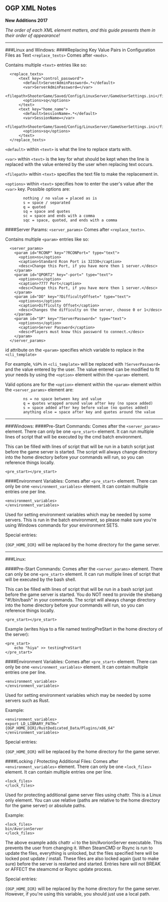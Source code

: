 ## OGP XML Notes
**New Additions 2017**

_The order of each XML element matters, and this guide presents them in their order of appearance!_
___
###Linux and Windows:
####Replacing Key Value Pairs in Configuration Files as Text
`<replace_texts>` Comes after `<mods>`.

Contains multiple `<text>` entries like so:

```
  <replace_texts>
	  <text key="control_password">
		<default>ServerAdminPassword=.*</default>
		<var>ServerAdminPassword=</var>
		<filepath>ShooterGame/Saved/Config/LinuxServer/GameUserSettings.ini</filepath>
		<options>sq</options>
	  </text>
	  <text key="home_name">
		<default>SessionName=.*</default>
		<var>SessionName=</var>
		<filepath>ShooterGame/Saved/Config/LinuxServer/GameUserSettings.ini</filepath>
		<options>sq</options>
	  </text>
  </replace_texts>
```

`<default>` within `<text>` is what the line to replace starts with.

`<var>` within `<text>` is the key for what should be kept when the line is replaced with the value entered by the user when replacing text occurs.

`<filepath>` within `<text>` specifies the text file to make the replacement in.

`<options>` within `<text>` specifies how to enter the user's value after the `<var>` key.  Possible options are:

```
        nothing / no value = placed as is
        s = space / separated
        q = quoted
        sq = space and quotes
        sc = space and ends with a comma
        sqc = space, quoted, and ends with a comma
```

####Server Params:
`<server_params>` Comes after `<replace_texts>`.

Contains multiple `<param>` entries like so:

```
  <server_params>
	<param id="RCONP" key="?RCONPort=" type="text">
      <option>ns</option>
      <caption>Standard Rcon Port is 32330</caption>
      <desc>Change this Port, if you have more then 1 server.</desc>
    </param>
  	<param id="QPORT2" key="-port=" type="text">
      <option>ns</option>
      <caption>7777 Port</caption>
      <desc>Change this Port, if you have more then 1 server.</desc>
    </param>
	<param id="DO" key="?DifficultyOffset=" type="text">
      <option>ns</option>
      <caption>Difficulty Offset</caption>
      <desc>Changes the difficulty on the server, choose 0 or 1</desc>
    </param>
	<param id="SP" key="?ServerPassword=" type="text">
      <option>ns</option>
      <caption>Server Password</caption>
      <desc>Players must know this password to connect.</desc>
    </param>
  </server_params>
```

id attribute on the `<param>` specifies which variable to replace in the `<cli_template>`

For example, `%SP%` in `<cli_template>` will be replaced with `?ServerPassword=` and the value entered by the user.  The value entered can be modified to fit your needs by using the `<option>` element within the `<param>` element.

Valid options are for the `<option>` element within the `<param>` element within the `<server_params>` element are:
```
        ns = no space between key and value
        q = quotes wrapped around value after key (no space added)
        s = space added after key before value (no quotes added)
        anything else = space after key and quotes around the value 
```
___
###Windows:
####Pre-Start Commands:
Comes after the `<server_params>` element.  There can only be one `<pre_start>` element.  It can run multiple lines of script that will be executed by the cmd batch environment.

This can be filled with lines of script that will be run in a batch script just before the game server is started.  The script will always change directory into the home directory before your commands will run, so you can reference things locally.
```
<pre_start></pre_start>
```

####Environment Variables:
Comes after `<pre_start>` element.  There can only be one `<environment_variables>` element.  It can contain multiple entries one per line.

```
<environment_variables>
</environment_variables>
```
Used for setting environment variables which may be needed by some servers.  This is run in the batch environment, so please make sure you're using Windows commands for your environment SETS.

Special entries:

`{OGP_HOME_DIR}` will be replaced by the home directory for the game server.
___
###Linux:

####Pre-Start Commands:
Comes after the `<server_params>` element.  There can only be one `<pre_start>` element.  It can run multiple lines of script that will be executed by the bash shell.

This can be filled with lines of script that will be run in a bash script just before the game server is started. You do NOT need to provide the shebang "#!/bin/bash" in your commands.  The script will always change directory into the home directory before your commands will run, so you can reference things locally.
```
<pre_start></pre_start>
```

Example (writes hiya to a file named testingPreStart in the home directory of the server):

```
<pre_start>
    echo "hiya" >> testingPreStart
</pre_start>
```

####Environment Variables:
Comes after `<pre_start>` element.  There can only be one `<environment_variables>` element.  It can contain multiple entries one per line.

```
<environment_variables>
</environment_variables>
```
Used for setting environment variables which may be needed by some servers such as Rust.  

Example:

```
<environment_variables>
export LD_LIBRARY_PATH="{OGP_HOME_DIR}/RustDedicated_Data/Plugins/x86_64"
</environment_variables>
```

Special entries:

`{OGP_HOME_DIR}` will be replaced by the home directory for the game server.

####Locking / Protecting Additional Files:
Comes after `<environment_variables>` element.  There can only be one `<lock_files>` element.  It can contain multiple entries one per line.

```
<lock_files>
</lock_files>
```
Used for protecting additional game server files using chattr.  This is a Linux only element.   You can use relative (paths are relative to the home directory for the game server) or absolute paths.

Example:

```
<lock_files>
bin/AvorionServer
</lock_files>
```
The above example adds chattr +i to the bin/AvorionServer executable.  This prevents the user from changing it.  When SteamCMD or Rsync is run to update the files, everything is unlocked, but the files specified here will be locked post update / install.  These files are also locked again (just to make sure) before the server is restarted and started.  Entries here will not BREAK or AFFECT the steamcmd or Rsync update process.

Special entries:

`{OGP_HOME_DIR}` will be replaced by the home directory for the game server.  However, if you're using this variable, you should just use a local path.